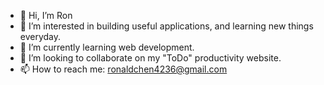 - 👋 Hi, I’m Ron
- 👀 I’m interested in building useful applications, and learning new things everyday.
- 🌱 I’m currently learning web development.
- 💞️ I’m looking to collaborate on my "ToDo" productivity website.
- 📫 How to reach me: ronaldchen4236@gmail.com

<!---
mraddtab/mraddtab is a ✨ special ✨ repository because its `README.md` (this file) appears on your GitHub profile.
You can click the Preview link to take a look at your changes.
--->
